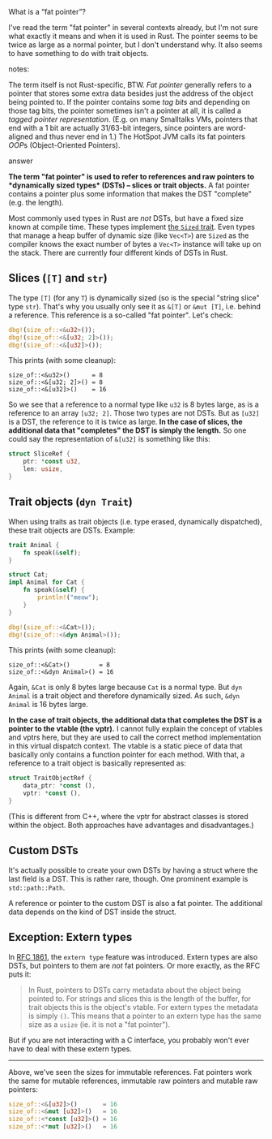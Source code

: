 What is a “fat pointer”?

I've read the term "fat pointer" in several contexts already, but I'm not sure what exactly it means and when it is used in Rust. The pointer seems to be twice as large as a normal pointer, but I don't understand why. It also seems to have something to do with trait objects.

notes:

The term itself is not Rust-specific, BTW. *Fat pointer* generally refers to a pointer that stores some extra data besides just the address of the object being pointed to. If the pointer contains some *tag bits* and depending on those tag bits, the pointer sometimes isn't a pointer at all, it is called a *tagged pointer representation*. (E.g. on many Smalltalks VMs, pointers that end with a 1 bit are actually 31/63-bit integers, since pointers are word-aligned and thus never end in 1.) The HotSpot JVM calls its fat pointers *OOP*s (Object-Oriented Pointers). 

answer

**The term "fat pointer" is used to refer to references and raw pointers to \*dynamically sized types\* (DSTs) – slices or trait objects.** A fat pointer contains a pointer plus some information that makes the DST "complete" (e.g. the length).

Most commonly used types in Rust are *not* DSTs, but have a fixed size known at compile time. These types implement [the `Sized` trait](https://doc.rust-lang.org/stable/std/marker/trait.Sized.html). Even types that manage a heap buffer of dynamic size (like `Vec<T>`) are `Sized` as the compiler knows the exact number of bytes a `Vec<T>` instance will take up on the stack. There are currently four different kinds of DSTs in Rust.



## Slices (`[T]` and `str`)

The type `[T]` (for any `T`) is dynamically sized (so is the special "string slice" type `str`). That's why you usually only see it as `&[T]` or `&mut [T]`, i.e. behind a reference. This reference is a so-called "fat pointer". Let's check:

```rust
dbg!(size_of::<&u32>());
dbg!(size_of::<&[u32; 2]>());
dbg!(size_of::<&[u32]>());
```

This prints (with some cleanup):

```none
size_of::<&u32>()      = 8
size_of::<&[u32; 2]>() = 8
size_of::<&[u32]>()    = 16
```

So we see that a reference to a normal type like `u32` is 8 bytes large, as is a reference to an array `[u32; 2]`. Those two types are not DSTs. But as `[u32]` is a DST, the reference to it is twice as large. **In the case of slices, the additional data that "completes" the DST is simply the length.** So one could say the representation of `&[u32]` is something like this:

```rust
struct SliceRef { 
    ptr: *const u32, 
    len: usize,
}
```



## Trait objects (`dyn Trait`)

When using traits as trait objects (i.e. type erased, dynamically dispatched), these trait objects are DSTs. Example:

```rust
trait Animal {
    fn speak(&self);
}

struct Cat;
impl Animal for Cat {
    fn speak(&self) {
        println!("meow");
    }
}

dbg!(size_of::<&Cat>());
dbg!(size_of::<&dyn Animal>());
```

This prints (with some cleanup):

```none
size_of::<&Cat>()        = 8
size_of::<&dyn Animal>() = 16
```

Again, `&Cat` is only 8 bytes large because `Cat` is a normal type. But `dyn Animal` is a trait object and therefore dynamically sized. As such, `&dyn Animal` is 16 bytes large.

**In the case of trait objects, the additional data that completes the DST is a pointer to the vtable (the vptr).** I cannot fully explain the concept of vtables and vptrs here, but they are used to call the correct method implementation in this virtual dispatch context. The vtable is a static piece of data that basically only contains a function pointer for each method. With that, a reference to a trait object is basically represented as:

```rust
struct TraitObjectRef {
    data_ptr: *const (),
    vptr: *const (),
}
```

(This is different from C++, where the vptr for abstract classes is stored within the object. Both approaches have advantages and disadvantages.)



## Custom DSTs

It's actually possible to create your own DSTs by having a struct where the last field is a DST. This is rather rare, though. One prominent example is `std::path::Path`.

A reference or pointer to the custom DST is also a fat pointer. The additional data depends on the kind of DST inside the struct.



## Exception: Extern types

In [RFC 1861](https://github.com/rust-lang/rfcs/blob/master/text/1861-extern-types.md), the `extern type` feature was introduced. Extern types are also DSTs, but pointers to them are *not* fat pointers. Or more exactly, as the RFC puts it:

> In Rust, pointers to DSTs carry metadata about the object being pointed to. For strings and slices this is the length of the buffer, for trait objects this is the object's vtable. For extern types the metadata is simply `()`. This means that a pointer to an extern type has the same size as a `usize` (ie. it is not a "fat pointer").

But if you are not interacting with a C interface, you probably won't ever have to deal with these extern types.





------

Above, we've seen the sizes for immutable references. Fat pointers work the same for mutable references, immutable raw pointers and mutable raw pointers:

```rust
size_of::<&[u32]>()       = 16
size_of::<&mut [u32]>()   = 16
size_of::<*const [u32]>() = 16
size_of::<*mut [u32]>()   = 16
```